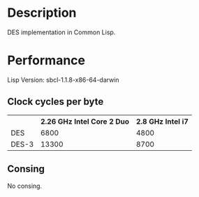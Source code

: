 # Description
DES implementation in Common Lisp.

# Performance
Lisp Version: sbcl-1.1.8-x86-64-darwin

## Clock cycles per byte
<table>
<tr><th></th> <th>2.26 GHz Intel Core 2 Duo</th> <th>2.8 GHz Intel i7</th></tr>
<tr><td>DES  </td> <td>6800</td> <td>4800</td></tr>
<tr><td>DES-3</td> <td>13300</td> <td>8700</td></tr>
</table>

## Consing
No consing.
